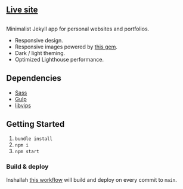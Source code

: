 ## [Live site](https://mrfacundo.github.io/)

##

Minimalist Jekyll app for personal websites and portfolios.

- Responsive design.
- Responsive images powered by [this gem](https://github.com/rbuchberger/jekyll_picture_tag).
- Dark / light theming.
- Optimized Lighthouse performance.

## Dependencies

- [Sass](https://sass-lang.com/install/#:~:text=You%20can%20install%20Sass%20on,else%20you%20need%20to%20install.)
- [Gulp](https://gulpjs.com/docs/en/getting-started/quick-start)
- [libvips](https://github.com/libvips/libvips/wiki)

## Getting Started

1.  `bundle install`
2.  `npm i`
3.  `npm start`

### Build & deploy

Inshallah [this workflow](/.github/workflows/jekyll-gh-pages.yml) will build and deploy on every commit to `main`.

